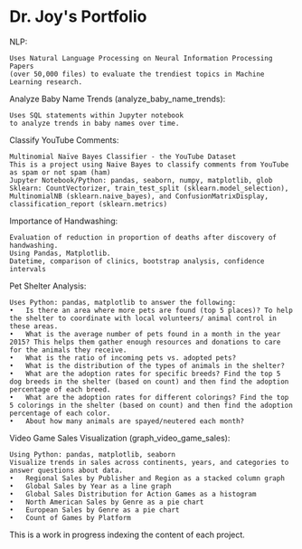 # Dr. Joy's Portfolio 

NLP:

    Uses Natural Language Processing on Neural Information Processing Papers 
    (over 50,000 files) to evaluate the trendiest topics in Machine Learning research. 

Analyze Baby Name Trends (analyze_baby_name_trends):

    Uses SQL statements within Jupyter notebook 
    to analyze trends in baby names over time. 

Classify YouTube Comments:

    Multinomial Naïve Bayes Classifier - the YouTube Dataset
    This is a project using Naive Bayes to classify comments from YouTube as spam or not spam (ham)
    Jupyter Notebook/Python: pandas, seaborn, numpy, matplotlib, glob
    Sklearn: CountVectorizer, train_test_split (sklearn.model_selection), MultinomialNB (sklearn.naive_bayes), and ConfusionMatrixDisplay, classification_report (sklearn.metrics)

Importance of Handwashing:

    Evaluation of reduction in proportion of deaths after discovery of handwashing.
    Using Pandas, Matplotlib. 
    Datetime, comparison of clinics, bootstrap analysis, confidence intervals

Pet Shelter Analysis:

    Uses Python: pandas, matplotlib to answer the following:
    •	Is there an area where more pets are found (top 5 places)? To help the shelter to coordinate with local volunteers/ animal control in these areas.
    •	What is the average number of pets found in a month in the year 2015? This helps them gather enough resources and donations to care for the animals they receive.
    •	What is the ratio of incoming pets vs. adopted pets? 
    •	What is the distribution of the types of animals in the shelter? 
    •	What are the adoption rates for specific breeds? Find the top 5 dog breeds in the shelter (based on count) and then find the adoption percentage of each breed.
    •	What are the adoption rates for different colorings? Find the top 5 colorings in the shelter (based on count) and then find the adoption percentage of each color.
    •	About how many animals are spayed/neutered each month?

Video Game Sales Visualization (graph_video_game_sales):

    Using Python: pandas, matplotlib, seaborn
    Visualize trends in sales across continents, years, and categories to answer questions about data. 
    •	Regional Sales by Publisher and Region as a stacked column graph 
    •	Global Sales by Year as a line graph
    •	Global Sales Distribution for Action Games as a histogram 
    •	North American Sales by Genre as a pie chart 
    •	European Sales by Genre as a pie chart 
    •	Count of Games by Platform



This is a work in progress indexing the content of each project.